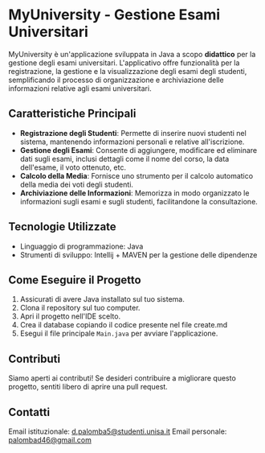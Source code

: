 # MyUniversity - Gestione Esami Universitari

MyUniversity è un'applicazione sviluppata in Java a scopo __didattico__ per la gestione degli esami universitari. L'applicativo offre funzionalità per la registrazione, la gestione e la visualizzazione degli esami degli studenti, semplificando il processo di organizzazione e archiviazione delle informazioni relative agli esami universitari.

## Caratteristiche Principali

- **Registrazione degli Studenti**: Permette di inserire nuovi studenti nel sistema, mantenendo informazioni personali e relative all'iscrizione.
- **Gestione degli Esami**: Consente di aggiungere, modificare ed eliminare dati sugli esami, inclusi dettagli come il nome del corso, la data dell'esame, il voto ottenuto, etc.
- **Calcolo della Media**: Fornisce uno strumento per il calcolo automatico della media dei voti degli studenti.
- **Archiviazione delle Informazioni**: Memorizza in modo organizzato le informazioni sugli esami e sugli studenti, facilitandone la consultazione.

## Tecnologie Utilizzate

- Linguaggio di programmazione: Java
- Strumenti di sviluppo: Intellij + MAVEN per la gestione delle dipendenze

## Come Eseguire il Progetto

1. Assicurati di avere Java installato sul tuo sistema.
2. Clona il repository sul tuo computer.
3. Apri il progetto nell'IDE scelto.
4. Crea il database copiando il codice presente nel file create.md
5. Esegui il file principale `Main.java` per avviare l'applicazione.

## Contributi

Siamo aperti ai contributi! Se desideri contribuire a migliorare questo progetto, sentiti libero di aprire una pull request.

## Contatti

Email istituzionale: d.palomba5@studenti.unisa.it
Email personale: palombad46@gmail.com
